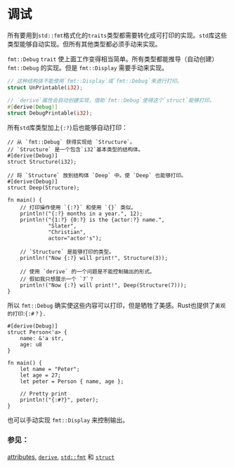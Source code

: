 # 调试

所有要用到`std::fmt`格式化的`traits`类型都需要转化成可打印的实现。`std`库这些类型能够自动实现。但所有其他类型都必须手动来实现。

`fmt::Debug` `trait` 使上面工作变得相当简单。所有类型都能推导（自动创建）`fmt::Debug`
的实现。但是 `fmt::Display` 需要手动来实现。

```rust
// 这种结构体不能使用`fmt::Display`或`fmt::Debug`来进行打印。
struct UnPrintable(i32);

// `derive`属性会自动创建实现，借助`fmt::Debug`使得这个`struct`能够打印。
#[derive(Debug)]
struct DebugPrintable(i32);
```

所有`std`库类型加上`{:?}`后也能够自动打印：

```rust,editable
// 从 `fmt::Debug` 获得实现给 `Structure`。
// `Structure` 是一个包含`i32`基本类型的结构体。
#[derive(Debug)]
struct Structure(i32);

// 将 `Structure` 放到结构体 `Deep` 中。使 `Deep` 也能够打印。
#[derive(Debug)]
struct Deep(Structure);

fn main() {
    // 打印操作使用 `{:?}` 和使用 `{}` 类似。
    println!("{:?} months in a year.", 12);
    println!("{1:?} {0:?} is the {actor:?} name.",
             "Slater",
             "Christian",
             actor="actor's");

    // `Structure` 是能够打印的类型。
    println!("Now {:?} will print!", Structure(3));
    
    // 使用 `derive` 的一个问题是不能控制输出的形式。
    // 假如我只想展示一个 `7`？
    println!("Now {:?} will print!", Deep(Structure(7)));
}
```

所以 `fmt::Debug` 确实使这些内容可以打印，但是牺牲了美感。Rust也提供了`美观的打印`:`{:#？}.`

```
#[derive(Debug)]
struct Person<'a> {
    name: &'a str,
    age: u8
}

fn main() {
    let name = "Peter";
    let age = 27;
    let peter = Person { name, age };

    // Pretty print
    println!("{:#?}", peter);
}
```

也可以手动实现 `fmt::Display` 来控制输出。

### 参见：

[attributes][attributes], [`derive`][derive], [`std::fmt`][fmt] 和 [`struct`][structs]

[attributes]: http://doc.rust-lang.org/reference.html#attributes
[derive]: ./trait/derive.html
[fmt]: http://doc.rust-lang.org/std/fmt/
[structs]: ./custom_types/structs.html
